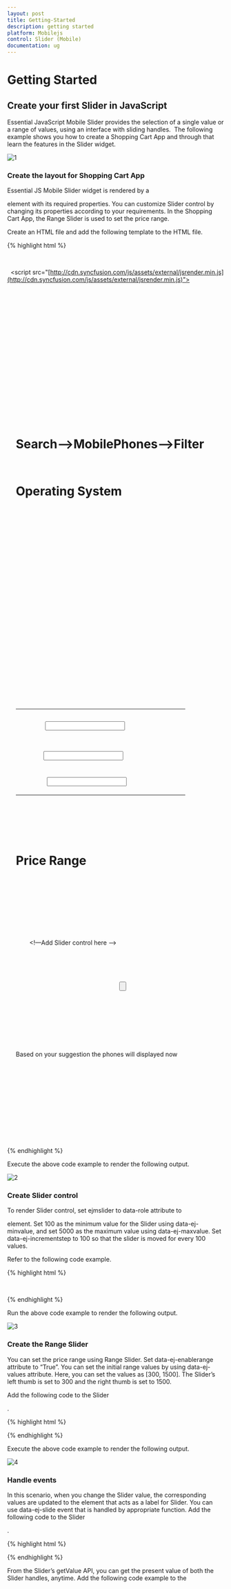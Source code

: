 ```yaml
---
layout: post
title: Getting-Started
description: getting started
platform: Mobilejs
control: Slider (Mobile)
documentation: ug
---
```


# Getting Started

## Create your first Slider in JavaScript

Essential JavaScript Mobile Slider provides the selection of a single value or a range of values, using an interface with sliding handles.  The following example shows you how to create a Shopping Cart App and through that learn the features in the Slider widget.

![1](Getting-Started_images/Getting-Started_img1.png)

### Create the layout for Shopping Cart App

Essential JS Mobile Slider widget is rendered by a <div> element with its required properties. You can customize Slider control by changing its properties according to your requirements. In the Shopping Cart App, the Range Slider is used to set the price range.

Create an HTML file and add the following template to the HTML file.

{% highlight html %}

<!DOCTYPE html>

<html>

<head>

<title>Slider</title>

<link href="[http://cdn.syncfusion.com/13.1.0.21/js/mobile/ej.mobile.all.min.css](http://cdn.syncfusion.com/13.1.0.21/js/mobile/ej.mobile.all.min.css)" rel="stylesheet" />

<script src="[http://cdn.syncfusion.com/js/assets/external/jquery-1.10.2.min.js](http://cdn.syncfusion.com/js/assets/external/jquery-1.10.2.min.js)"></script>                

  <script src="[http://cdn.syncfusion.com/js/assets/external/jsrender.min.js](http://cdn.syncfusion.com/js/assets/external/jsrender.min.js)"></script>

<script src="[http://cdn.syncfusion.com/js/assets/external/jquery.globalize.min.js](http://cdn.syncfusion.com/js/assets/external/jquery.globalize.js)"></script>

<script src="[http://cdn.syncfusion.com/13.1.0.21/js/mobile/ej.mobile.all.min.js](http://cdn.syncfusion.com/13.1.0.21/js/mobile/ej.mobile.all.min.js)"> </script>

</head>

<body>

        <div id="page" data-role="appview">

        <!-- header control -->

        <div data-role="ejmheader" data-ej-title="Shopping cart">

        </div>

        <div id="content">

        <div>

        <div id="form" style="margin: 20px;">

        <div style="margin-bottom: 10px">

        <div style="margin-top:10px;">

        <h1>Search-->MobilePhones-->Filter</h1></div>

        <h1>Operating System</h1>

        </div>

        <!-- create check box for different OS  -->

        <div align="center" id="checkbox" style="margin-bottom:10px">

        <table border="0" cellpadding="6">

          <tr>

             <td>

              <input id="ios" name="chkbox" data-role="ejmcheckbox" data-ej-text="IOS" /></td>

              <td>                           

            </tr>

             <tr>

             <td>

             <input id="android" name="chkbox" data-role="ejmcheckbox" data-ej-text="Android"/></td>

              </tr>

               <tr>

                <td>

               <input id="windows" name="chkbox" data-role="ejmcheckbox" data-ej-text="Windows" /></td>

                 <td>

                  </tr>    

    </table>

        </div>

        <div style="margin-bottom: 10px">

        <h1>Price Range</h1>

        </div>

        <span id="minvalue" style="float: left;"></span>

        <span id="maxvalue" style="float: right;"></span>

        <div style="margin-top: 35px;">

        <!—Add Slider control here -->        

        </div>

        <div align=center style="margin-top:20px;">

        <input type="button" data-role="ejmbutton" data-ej-text="Submit" id="button" data-ej-touchend="ShowDialog" />

        </div>

        <!-- dialog control -->

        <div id="alertdlg" data-role="ejmdialog" data-ej-title="Dialog" data-ej-leftbuttoncaption="OK" data-ej-buttontap="alertClose">

        <div id="dialogContent">Based on your suggestion the phones will displayed now     </div>

        </div>

        </div>

        </div> 

        <!-- ScrollPanel -->

 <div data-role="ejmscrollpanel" data-ej-target="content"></div>

        </div>

</div>

</body>

</html>

{% endhighlight %}

Execute the above code example to render the following output.

![2](Getting-Started_images/Getting-Started_img2.png)



### Create Slider control

To render Slider control, set ejmslider to data-role attribute to <div> element. Set 100 as the minimum value for the Slider using data-ej-minvalue, and set 5000 as the maximum value using data-ej-maxvalue. Set data-ej-incrementstep to 100 so that the slider is moved for every 100 values. 

Refer to the following code example.

{% highlight html %}

<!-- Slider control -->

        <div id="slider" data-role="ejmslider" data-ej-minvalue="100" data-ej-maxvalue="5000" data-ej-incrementstep="100"></div>

{% endhighlight %}



Run the above code example to render the following output.

![3](Getting-Started_images/Getting-Started_img3.png)



### Create the Range Slider

You can set the price range using Range Slider. Set data-ej-enablerange attribute to “True”. You can set the initial range values by using data-ej-values attribute. Here, you can set the values as [300, 1500]. The Slider’s left thumb is set to 300 and the right thumb is set to 1500.

Add the following code to the Slider <div>.

{% highlight html %}

<div id="slider" data-role="ejmslider" data-ej-minvalue="100" data-ej-maxvalue="5000" data-ej-enablerange="true" data-ej-values="[300,1500]" data-ej-incrementstep="100"></div>

{% endhighlight %}



Execute the above code example to render the following output.

![4](Getting-Started_images/Getting-Started_img4.png)



### Handle events

In this scenario, when you change the Slider value, the corresponding values are updated to the <span> element that acts as a label for Slider. You can use data-ej-slide event that is handled by appropriate function. Add the following code to the Slider <div>.

{% highlight html %}

<div id="slider" data-role="ejmslider" data-ej-minvalue="100" data-ej-maxvalue="5000" data-ej-enablerange="true" data-ej-values="[300,1500]" data-ej-slide="processOnSlide" data-ej-incrementstep="100"></div>

{% endhighlight %}



From the Slider’s getValue API, you can get the present value of both the Slider handles, anytime. Add the following code example to the <script> tag. 

{% highlight js %}

//to display the slider value in span element (label) at initialize

        $(function (args) {

            window.dialogObject = $("#alertdlg").data("ejmDialog"); //to create dialog object

            window.sliderObject = $("#slider").data("ejmSlider"); //to create slider object

            setValue("300,1500");//set slider labels at initialize 

          });

        // handling slider slide event

        function processOnSlide() {

            var value = sliderObject.getValue();// get the value of slider by using getValue API

            setValue(value);

        }

        function setValue(value) {

            var position = value.indexOf(",");

            var min = value.substring(0, position); //to get left thumb value

            var max = value.substring(position + 1); //to get right thumb value

            $("#minvalue").html("$" + min); //to set left thumb value to the left span

            $("#maxvalue").html("$" + max); // to set right thumb value to the right span

        }



{% endhighlight %}

Execute the above code to render the following output.



![5](Getting-Started_images/Getting-Started_img5.png)



In this scenario, a dialog is displayed to provide information about the search when Submit is clicked. Add the following code to the <script> tag.



{% highlight js %}

//to open dialog

        function ShowDialog(args) {

            dialogObject.open(); //to show dialog

        } 

        //to close dialog

        function alertClose(args) {

            dialogObject.close(); //close dialog

        }

{% endhighlight %}



Execute the above code example to render the following output, when you click Submit.



![](Getting-Started_images/Getting-Started_img6.png)



